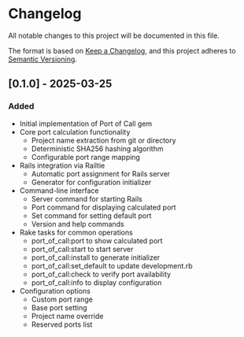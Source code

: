 # Changelog

All notable changes to this project will be documented in this file.

The format is based on [Keep a Changelog](https://keepachangelog.com/en/1.0.0/),
and this project adheres to [Semantic Versioning](https://semver.org/spec/v2.0.0.html).

## [0.1.0] - 2025-03-25

### Added
- Initial implementation of Port of Call gem
- Core port calculation functionality
  - Project name extraction from git or directory
  - Deterministic SHA256 hashing algorithm
  - Configurable port range mapping
- Rails integration via Railtie
  - Automatic port assignment for Rails server
  - Generator for configuration initializer
- Command-line interface
  - Server command for starting Rails
  - Port command for displaying calculated port
  - Set command for setting default port
  - Version and help commands
- Rake tasks for common operations
  - port_of_call:port to show calculated port
  - port_of_call:start to start server
  - port_of_call:install to generate initializer
  - port_of_call:set_default to update development.rb
  - port_of_call:check to verify port availability
  - port_of_call:info to display configuration
- Configuration options
  - Custom port range
  - Base port setting
  - Project name override
  - Reserved ports list